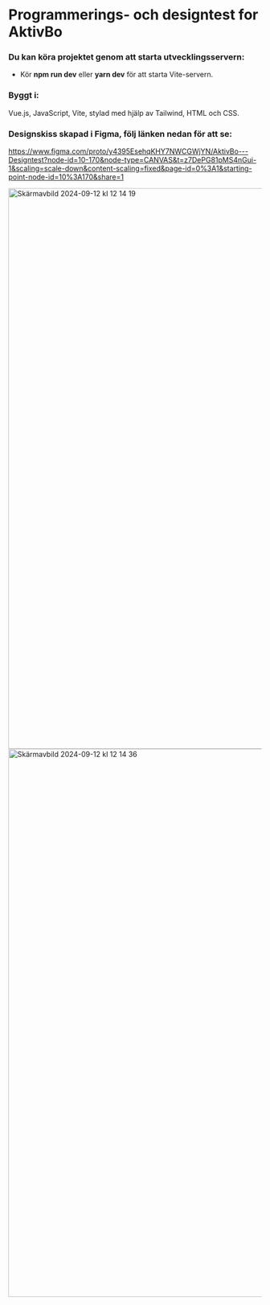 # Programmerings- och designtest for AktivBo

### Du kan köra projektet genom att starta utvecklingsservern:
- Kör **npm run dev** eller **yarn dev** för att starta Vite-servern.

### Byggt i:

Vue.js, JavaScript, Vite, stylad med hjälp av Tailwind, HTML och CSS.

### Designskiss skapad i Figma, följ länken nedan för att se:

https://www.figma.com/proto/y4395EsehqKHY7NWCGWjYN/AktivBo---Designtest?node-id=10-170&node-type=CANVAS&t=z7DePG81pMS4nGui-1&scaling=scale-down&content-scaling=fixed&page-id=0%3A1&starting-point-node-id=10%3A170&share=1

<img width="1115" alt="Skärmavbild 2024-09-12 kl  12 14 19" src="https://github.com/user-attachments/assets/a349e6eb-fcc3-43d9-8153-087debf1e194">

<img width="1090" alt="Skärmavbild 2024-09-12 kl  12 14 36" src="https://github.com/user-attachments/assets/06874a76-2ed2-492b-b5b6-90672e32e9eb">

